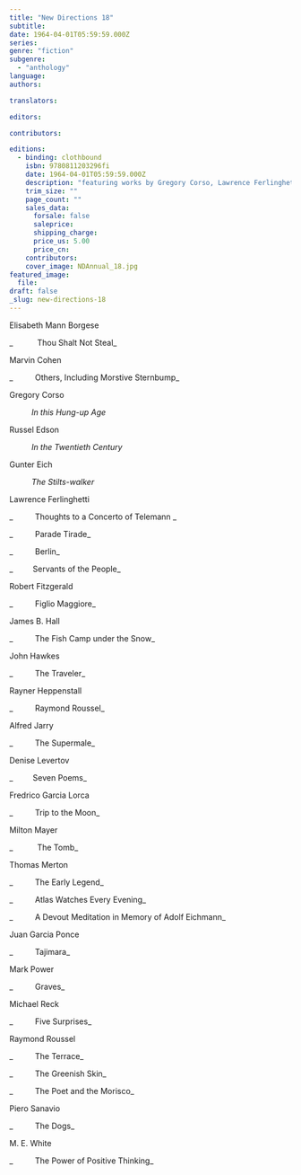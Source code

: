```yaml
---
title: "New Directions 18"
subtitle:
date: 1964-04-01T05:59:59.000Z
series:
genre: "fiction"
subgenre:
  - "anthology"
language:
authors:

translators:

editors:

contributors:

editions:
  - binding: clothbound
    isbn: 9780811203296fi
    date: 1964-04-01T05:59:59.000Z
    description: "featuring works by Gregory Corso, Lawrence Ferlinghetti, and Thomas Merton. "
    trim_size: ""
    page_count: ""
    sales_data:
      forsale: false
      saleprice:
      shipping_charge:
      price_us: 5.00
      price_cn:
    contributors:
    cover_image: NDAnnual_18.jpg
featured_image:
  file:
draft: false
_slug: new-directions-18
---
```


Elisabeth Mann Borgese

_           Thou Shalt Not Steal_

Marvin Cohen

_          Others, Including Morstive Sternbump_

Gregory Corso

          _In this Hung-up Age_

Russel Edson

          _In the Twentieth Century_

Gunter Eich

          _The Stilts-walker_

Lawrence Ferlinghetti

_          Thoughts to a Concerto of Telemann _

_          Parade Tirade_

_          Berlin_

_         Servants of the People_

Robert Fitzgerald

_          Figlio Maggiore_

James B. Hall 

_          The Fish Camp under the Snow_

John Hawkes 

_          The Traveler_

Rayner Heppenstall

_          Raymond Roussel_

Alfred Jarry

_          The Supermale_

Denise Levertov

_         Seven Poems_

Fredrico Garcia Lorca

_          Trip to the Moon_

Milton Mayer

_           The Tomb_

Thomas Merton

_          The Early Legend_

_          Atlas Watches Every Evening_

_          A Devout Meditation in Memory of Adolf Eichmann_

Juan Garcia Ponce 

_          Tajimara_

Mark Power

_          Graves_

Michael Reck

_          Five Surprises_

Raymond Roussel

_          The Terrace_

_          The Greenish Skin_

_          The Poet and the Morisco_

Piero Sanavio

_          The Dogs_

M. E. White

_          The Power of Positive Thinking_

